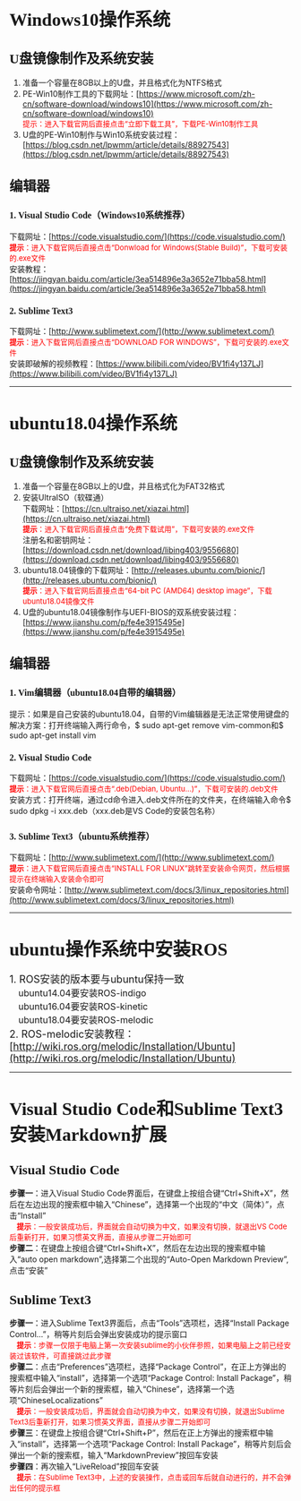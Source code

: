 # <font face="Times New Roman" size=6>Windows10操作系统</font>
## <font face="Times New Roman" size=5>U盘镜像制作及系统安装</font>
1. 准备一个容量在8GB以上的U盘，并且格式化为NTFS格式
2. PE-Win10制作工具的下载网址：[https://www.microsoft.com/zh-cn/software-download/windows10](https://www.microsoft.com/zh-cn/software-download/windows10)<br>
<font size=2 color=red>提示：进入下载官网后直接点击“立即下载工具”，下载PE-Win10制作工具</font>
3. U盘的PE-Win10制作与Win10系统安装过程：[https://blog.csdn.net/lpwmm/article/details/88927543](https://blog.csdn.net/lpwmm/article/details/88927543)
## <font size=5>编辑器</font>
### <font face="Times New Roman" size=3>1. Visual Studio Code（Windows10系统推荐）</font>
下载网址：[https://code.visualstudio.com/](https://code.visualstudio.com/)<br>
<font size=2 color=red>**提示**：进入下载官网后直接点击“Donwload for Windows(Stable Build)”，下载可安装的.exe文件</font><br>
安装教程：[https://jingyan.baidu.com/article/3ea514896e3a3652e71bba58.html](https://jingyan.baidu.com/article/3ea514896e3a3652e71bba58.html)
### <font face="Times New Roman" size=3>2. Sublime Text3</font>
下载网址：[http://www.sublimetext.com/](http://www.sublimetext.com/)<br>
<font size=2 color=red>**提示**：进入下载官网后直接点击“DOWNLOAD FOR WINDOWS”，下载可安装的.exe文件</font><br>
安装即破解的视频教程：[https://www.bilibili.com/video/BV1fi4y137LJ](https://www.bilibili.com/video/BV1fi4y137LJ)
___
# <font face="Times New Roman" size=6>ubuntu18.04操作系统</font>
## <font face="Times New Roman" size=5>U盘镜像制作及系统安装</font>
1. 准备一个容量在8GB以上的U盘，并且格式化为FAT32格式
2. 安装UltraISO（软碟通）<br>
下载网址：[https://cn.ultraiso.net/xiazai.html](https://cn.ultraiso.net/xiazai.html)<br>
<font size=2 color=red>**提示**：进入下载官网后直接点击“免费下载试用”，下载可安装的.exe文件</font><br>
注册名和密钥网址：[https://download.csdn.net/download/libing403/9556680](https://download.csdn.net/download/libing403/9556680)
3. ubuntu18.04镜像的下载网址：[http://releases.ubuntu.com/bionic/](http://releases.ubuntu.com/bionic/)<br>
<font size=2 color=red>**提示**：进入下载官网后直接点击“64-bit PC (AMD64) desktop image”，下载ubuntu18.04镜像文件</font>
4. U盘的ubuntu18.04镜像制作与UEFI-BIOS的双系统安装过程：[https://www.jianshu.com/p/fe4e3915495e](https://www.jianshu.com/p/fe4e3915495e)
## <font size=5>编辑器</font>
### <font face="Times New Roman" size=3>1. Vim编辑器（ubuntu18.04自带的编辑器）</font>
提示：如果是自己安装的ubuntu18.04，自带的Vim编辑器是无法正常使用键盘的<br>
解决方案：打开终端输入两行命令，$ sudo apt-get remove vim-common和$ sudo apt-get install vim<br>
### <font face="Times New Roman" size=3>2. Visual Studio Code</font>
下载网址：[https://code.visualstudio.com/](https://code.visualstudio.com/)<br>
<font size=2 color=red>**提示**：进入下载官网后直接点击“.deb(Debian, Ubuntu...)”，下载可安装的.deb文件</font><br>
安装方式：打开终端，通过cd命令进入.deb文件所在的文件夹，在终端输入命令$ sudo dpkg -i xxx.deb（xxx.deb是VS Code的安装包名称）
### <font face="Times New Roman" size=3>3. Sublime Text3（ubuntu系统推荐）</font><br>
下载网址：[http://www.sublimetext.com/](http://www.sublimetext.com/)<br>
<font size=2 color=red>**提示**：进入下载官网后直接点击“INSTALL FOR LINUX”跳转至安装命令网页，然后根据提示在终端输入安装命令即可</font><br>
安装命令网址：[http://www.sublimetext.com/docs/3/linux_repositories.html](http://www.sublimetext.com/docs/3/linux_repositories.html)
___
# <font face="Times New Roman" size=6>ubuntu操作系统中安装ROS</font>
<font size=4>1. ROS安装的版本要与ubuntu保持一致</font><br>
<font size=3>&emsp;ubuntu14.04要安装ROS-indigo</font><br>
<font size=3>&emsp;ubuntu16.04要安装ROS-kinetic</font><br>
<font size=3>&emsp;ubuntu18.04要安装ROS-melodic</font><br>
<font size=4>2. ROS-melodic安装教程：[http://wiki.ros.org/melodic/Installation/Ubuntu](http://wiki.ros.org/melodic/Installation/Ubuntu)</font>
___
# <font face="Times New Roman" size=6>Visual Studio Code和Sublime Text3安装Markdown扩展</font>
## <font face="Times New Roman" size=5>Visual Studio Code</font>
**步骤一**：进入Visual Studio Code界面后，在键盘上按组合键“Ctrl+Shift+X”，然后在左边出现的搜索框中输入“Chinese”，选择第一个出现的“中文（简体）”，点击“Install”<br>
<font size=2 color=red>&emsp;**提示**：一般安装成功后，界面就会自动切换为中文，如果没有切换，就退出VS Code后重新打开，如果习惯英文界面，直接从步骤二开始即可</font><br>
**步骤二**：在键盘上按组合键“Ctrl+Shift+X”，然后在左边出现的搜索框中输入“auto open markdown”,选择第二个出现的“Auto-Open Markdown Preview”,点击“安装”
## <font face="Times New Roman" size=5>Sublime Text3</font><br>
**步骤一**：进入Sublime Text3界面后，点击“Tools”选项栏，选择“Install Package Control...”，稍等片刻后会弹出安装成功的提示窗口<br>
<font size=2 color=red>&emsp;**提示**：步骤一仅限于电脑上第一次安装sublime的小伙伴参照，如果电脑上之前已经安装过该软件，可直接跳过此步骤</font><br>
**步骤二**：点击“Preferences”选项栏，选择“Package Control”，在正上方弹出的搜索框中输入“install”，选择第一个选项“Package Control: Install Package”，稍等片刻后会弹出一个新的搜索框，输入“Chinese”，选择第一个选项“ChineseLocalizations”<br>
<font size=2 color=red>&emsp;**提示**：一般安装成功后，界面就会自动切换为中文，如果没有切换，就退出Sublime Text3后重新打开，如果习惯英文界面，直接从步骤二开始即可</font><br>
**步骤三**：在键盘上按组合键“Ctrl+Shift+P”，然后在正上方弹出的搜索框中输入“install”，选择第一个选项“Package Control: Install Package”，稍等片刻后会弹出一个新的搜索框，输入“MarkdownPreview”按回车安装<br>
**步骤四**：再次输入“LiveReload”按回车安装<br>
<font size=2 color=red>&emsp;**提示**：在Sublime Text3中，上述的安装操作，点击或回车后就自动进行的，并不会弹出任何的提示框</font>
